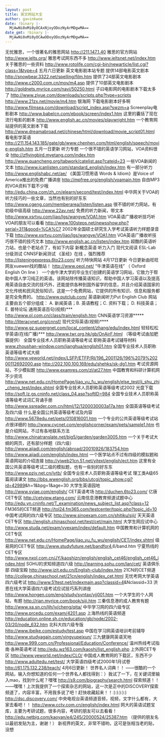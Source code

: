 ```yaml
---
layout: post
title: 英文网站大全
author: gavinkwoe
date: !binary |-
  MjAwNi0xMi0yOCAxNjoyODozNyArMDgwMA==
date_gmt: !binary |-
  MjAwNi0xMi0yOCAwODoyODozNyArMDgwMA==
---
```

无忧雅思，一个很著名的雅思网站 
http://211.147.1.40 
雅思的官方网站 
<a href="http://www.ielts.org/" target="_blank"></a><a href="http://www.ielts.org/" target="_blank">http://www.ielts.org/</a> 
雅思考试网东西不多 
<a href="http://www.ieltsnet.net/index.htm" target="_blank">http://www.ieltsnet.net/index.htm</a> 关于雅思的一些资料 
http://www.rotolife.com/cgi-bin/newarticle/list.cgi?class=1&type=4 
五月六日更新 英文电影剧本站专题 
提供14部电影英文剧本 
<a href="http://snowbear.3322.net/spelling/film.htm" target="_blank">http://snowbear.3322.net/spelling/film.htm</a> 
提供了24部英文电影剧本 
http://www.c2000.com.cn/mov/m4.asp 
提供了10部英文电影剧本 
http://goldnets.myrice.com/navi/50250.html 
子曰电影网的电影剧本下载太多了 
<a href="http://www.ziyue.com/downloads/scripts.php?type=scripts" target="_blank">http://www.ziyue.com/downloads/scripts.php?type=scripts</a> 
http://www.21zx.net/movie/m4.htm 银海网 下载电影剧本好多啊 
<a href="http://www.filmsea.com/download/script_index.asp?swzm=a" target="_blank">http://www.filmsea.com/download/script_index.asp?swzm=a</a> Screenplay电影剧本 
<a href="http://www.babelcn.com/ebook/screen/index1.htm" target="_blank">http://www.babelcn.com/ebook/screen/index1.htm</a> 这里的囊括了现在流行电影的剧本 
http://www.english.ac.cn/movies/playwright.htm 一个教育网站提供的英文剧本下载 
http://www.dreamabroad.net/chinese/html/download/movie_script01.html 看电影学英语 
http://211.154.143.185/gate/gb/www.chenhen.com/html/english/speech/movie-english.htm 
五月一日更新 听力专题 
一个很不错的英语学习网站，VOA资料很全 
<a href="http://zflyingbird.myetang.com/index.htm" target="_blank">http://zflyingbird.myetang.com/index.htm</a> 
http://www.quancheng.org/tabwork/catelist.asp?cateid=23 一些VOA新闻的文本 
http://www.icanlisten.com/standard_english/index.htm 有一部分听力 
<a href="http://www.englishabc.net/ae/" target="_blank">http://www.englishabc.net/ae/</a> 《美国习惯用语 Words & Idiom》是Voice of America推出的免费广播讲座 
<a href="http://mpfree.org/english/voamain.htm" target="_blank">http://mpfree.org/english/voamain.htm</a> 自由MP3的VOA资料下载不少哦 
<a href="http://edu.china.com/zh_cn/elearn/second/test/index.html" target="_blank">http://edu.china.com/zh_cn/elearn/second/test/index.html</a> 中华网关于VOA的听力技巧的一些文章，当然也有别的好东东 
<a href="http://www.cgeng.com/memberarea/listen/listen.asp" target="_blank">http://www.cgeng.com/memberarea/listen/listen.asp</a> 很不错的听力网站，有初级中级高级 
<a href="http://www.22av.net/" target="_blank">http://www.22av.net/</a> 免费的听力新闻，带文本 
http://www.xsrtvu.com/jiao/lgs/wangye/VOA1.htm VOA英语广播收听技巧听VOA的朋友可以看看 
http://www.100steps.net/newsshow.php?serial=311&good=%CA%C7 2002年全国硕士研究生入学考试英语听力样题录音下载 
http://www.xsrtvu.com/jiao/lgs/wangye/VOA1.htm VOA英语广播收听技巧很不错的技巧文本 
http://www.english.ac.cn/listen/index.htm 超酷的英语听力站，也是个老站点了，有如下内容 新概念英语 听力入门 现代文阅读 ESL-Lab分级测试 CNNSF新闻测试 《圣经》在线 ，强烈推荐 
<a href="http://listeningexpress.6to23.com/" target="_blank">http://listeningexpress.6to23.com/</a> 听力特快网站 
4月17日更新 今日更新由旺旺网友xuewen找的酷站！ 
<a href="http://www.oeol.net/" target="_blank">http://www.oeol.net/</a> “牛津英语在线” （ Oxford English On line ） 一个由牛津大学的毕业生们创建的英语学习网站，它致力于帮助中国人学习纯正的英语。该网站除传播英语知识，帮助中国人学习英语以及提高用英语自由交流的技巧外，还能提供各种到国外留学的信息，并且介绍英语国家的文化传统和民风民俗知识。这是一个免费网站，它提供的所有知识、信息和服务都是完全免费的。 
<a href="http://www.putclub.com/" target="_blank">http://www.putclub.com/</a> 英语新闻听力Put English Club 网站主要由五个部分组成： A. 新闻英语；B. 英语教程；C. 资料下载； D. 科技英语； E. 普特论坛 
通用英语百句(视频)*** <a href="http://www.ol.com.cn/class/train/english.htm" target="_blank">http://www.ol.com.cn/class/train/english.htm</a> 
CNN英语学习资源***** <a href="http://literacynet.org/cnnsf/" target="_blank">http://literacynet.org/cnnsf/</a> 
现代交际英语(视频)**** <a href="http://www.gz.supergnet.com/local_content/zhang/edu/index.html" target="_blank">http://www.gz.supergnet.com/local_content/zhang/edu/index.html</a> 
轻轻松松学英语(在线广播)*** http://www.twr.org.hk/gb/OnAirF.html 
（等级考试由加肥猫提供） 全国专业技术人员职称英语等级考试 
职称英语考试辅导材料 www.zhoushan-window.com/jianghua/english01.htm 
全国专业技术人员职称英语等级考试大纲 http://www.yeworld.net/index/LSFP/ETFP/RI/196_2001126/196%2079%20200112692000.asp 
http://202.100.100.169/edu/shehks/sk-dg1.htm 考试资源网站，不少模拟题 
http://www.examres.com/zl/at27.htm 中国教育和科研计算机网 不少资讯 
<a href="http://www.net.edu.cn/HomePage/jiao_yu_fu_wu/english/else_test/ji_shu_zhi_cheng_test/index.shtml" target="_blank">http://www.net.edu.cn/HomePage/jiao_yu_fu_wu/english/else_test/ji_shu_zhi_cheng_test/index.shtml</a> 全国专业技术人员职称英语等级考试2002 光盘下载 
http://soft.lz.gs.cninfo.net/class_04.asp?softID=984 全国专业技术人员职称英语等级考试词汇背诵手册　　 
http://www.ssreader.com.cn/html/12/1200030003a17a.htm 全国英语等级考试及四六级 什么是全国公共英语等级考试及内容 
http://www.5678edu.net/pets/010816001.htm 一个专业的公共英语等级考试站点很详细的 
http://www.cycnet.com/englishcorner/exam/pets/sample1.htm 也是介绍网站，不过有各地联系方法 
http://www.chinatranslate.net/big5/garden/garden3005.htm 一个关于考试大纲的网页，还有部分样题（四六级） 
http://www.ajiadi.com/english/abroad/20010926/183754.htm 
http://www.ajiadi.com/english/index.html 一个医学站点不过有四级的模拟题和英语网站的介绍连接 
http://yiweb21cn.51.net/yitext/english/ect.htm 这里有全国公共英语等级考试二级的模拟题，也有一些别的好东东 
<a href="http://www.pzjy.net.cn/jytb/" target="_blank">http://www.pzjy.net.cn/jytb/</a> 全国专业技术人员职称英语等级考试 理工类A级65篇阅读课文 
<a href="http://bbs.wwenglish.org/bbs/utcgi/topic_show.cgi?id=42989" target="_blank">http://bbs.wwenglish.org/bbs/utcgi/topic_show.cgi?id=42989</a>&h=1&bpg=1&age=30 大学生英语园地 
http://www.syiae.com/english/ CET英语考场 
<a href="http://duchen.6to23.com/" target="_blank">http://duchen.6to23.com/</a> 亿唐CET专区 
http://cetview.etang.com/ 云南信息港教育频道试题中心 
http://edu.yn.cninfo.net/T_examination/news_subject_list.asp?class=12 FM365的CET频道 
http://tol24.fm365.com/testcenter/topic.php?topic_id=10 中国考试网的四六级专区 
http://www.sinoexam.com.cn/shitiku/siji/ 天天英语CET专区 
http://english.chinaschool.net/test/cet/main.html 大学生网应试中心 
<a href="http://www.studa.net/exam/yyexam/index/default.htm" target="_blank">http://www.studa.net/exam/yyexam/index/default.htm</a> 中国教育和计算机网的CET专区 
<a href="http://www.net.edu.cn/HomePage/jiao_yu_fu_wu/english/CET/index.shtml" target="_blank">http://www.net.edu.cn/HomePage/jiao_yu_fu_wu/english/CET/index.shtml</a> 级易网的CET专区 
<a href="http://www.studyfuture.net/bandfor4" target="_blank">http://www.studyfuture.net/bandfor4</a>,6/band.htm 宁夏热线的CET专区 
http://www.nxol.com.cn/JY/kaoshizn/english/english_cet46/english_cet46_index.html SOHU的求知频道四六级 
<a href="http://learning.sohu.com/lan/cet/" target="_blank">http://learning.sohu.com/lan/cet/</a> 英语俱乐部 四级宝殿 
http://www.jzit.edu.cn/English-club/index.htm 21CN的CET频道 
http://college.chinaschool.net/21cn/english/index_cet.html 无忧考网大学英语四六级考试 
<a href="http://www.51test.net/indexmain.asp?classid=4" target="_blank">http://www.51test.net/indexmain.asp?classid=4</a>&Nclassid=33 洪恩在线大学英语四六级考试应试技巧系列讲座 
http://www.hongen.com/eng/study/syntax/yjj001.htm 一个大学生的个人网站，有题 
http://rian.myrice.com/book/siji.htm 三秦信息港的成人教育有题 
http://www.xa.sn.cn/ljh/jy/cheng/qita/ 中华学习网的四六级专区 
http://www.prcedu.com/exam/4201.asp 上海热线的英语频道 
http://education.online.sh.cn/education/gb/node/2002-03/20/node_632.htm 北科大四六级专版 
http://www.ibeike.com/estudy/test.asp 中国在学习网英语培训考前辅导 
<a href="http://www.studyagain.com/yingyupeixun/" target="_blank">http://www.studyagain.com/yingyupeixun/</a> 三九健康网英语天地 
http://www.999.com.cn/Professional/Education/Conference/ 温州热线考试指南&middot;各种英语考试 
<a href="http://edu.wz163.com/kaoshi/list_english.php" target="_blank">http://edu.wz163.com/kaoshi/list_english.php</a> 上外网CET专区 
http://www.yeworld.net/index/CLO/ 中国成人教育网的下载区，东西不少 
<a href="http://www.adultedu.net/test/" target="_blank">http://www.adultedu.net/test/</a> 大学英语四级考试2000年1月试卷 
http://61.175.132.238/teach/ 
4月6日更新！ 世界名人词典！！
&mdash;&mdash;很酷的一个网站，输入你想知道的任何一个世界名人都找得到：）我试了一下，在关键词里输入mao，找到什么呢？嘿嘿 <a href="http://s9.com/biography/search.html" target="_blank">http://s9.com/biography/search.html</a> 探索频道！！&mdash;&mdash;嘿嘿！上次我提供了一个探索杂志的网站，这一次是正中的DISCOVERY探索频道了，内容丰富，不用我多说了吧！赶快收藏起来！！:):):):):) 
<a href="http://dsc.discovery.com/" target="_blank">http://dsc.discovery.com/</a> 中央电视台英语频道音频，视频，文字什么都有，大家去看吧！！ 
<a href="http://www.cctv.com.cn/english/index.html" target="_blank">http://www.cctv.com.cn/english/index.html</a> 网大的英语试题宝库，主要为考研试题，很多内容，考研的朋友可以去看看！ 
http://edu.netbig.com/kaoyan/e4/245/20000524/25387.htm （提供的朋友名以最初发贴为主，谢谢！） 新视界的英文，非常不错哟，这可是张相当老的贴，没想
